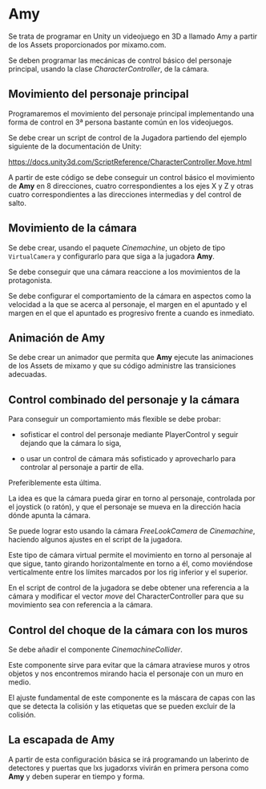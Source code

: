 # Amy

Se trata de programar en Unity un videojuego en 3D a llamado Amy a partir de los Assets proporcionados por mixamo.com.  

Se deben programar las mecánicas de control básico del personaje principal, usando la clase _CharacterController_, de la cámara.  


## Movimiento del personaje principal   

Programaremos el movimiento del personaje principal implementando una forma de control en 3ª persona bastante común en los videojuegos.   

Se debe crear un script de control de la Jugadora partiendo del ejemplo siguiente de la documentación de Unity:

https://docs.unity3d.com/ScriptReference/CharacterController.Move.html  

A partir de este código se debe conseguir un control básico el movimiento de **Amy** en 8 direcciones, cuatro correspondientes a los ejes X y Z y otras cuatro correspondientes a las direcciones intermedias y del control de salto.   


## Movimiento de la cámara   

Se debe crear, usando el paquete _Cinemachine_, un objeto de tipo `VirtualCamera` y configurarlo para que siga a la jugadora **Amy**.   

Se debe conseguir que una cámara reaccione a los movimientos de la protagonista.  

Se debe configurar el comportamiento de la cámara en aspectos como la velocidad a la que se acerca al personaje, el margen en el apuntado y el margen en el que el apuntado es progresivo frente a cuando es inmediato.   

## Animación de Amy  

Se debe crear un animador que permita que **Amy** ejecute las animaciones de los Assets de mixamo y que su código administre las transiciones adecuadas.  

## Control combinado del personaje y la cámara  

Para conseguir un comportamiento más flexible se debe probar:

- sofisticar el control del personaje mediante PlayerControl y seguir dejando que la cámara lo siga,

- o usar un control de cámara más sofisticado y aprovecharlo para controlar al personaje a partir de ella.  

Preferiblemente esta última.   

La idea es que la cámara pueda girar en torno al personaje, controlada por el joystick (o ratón), y que el personaje se mueva en la dirección hacia dónde apunta la cámara.   

Se puede lograr esto usando la cámara _FreeLookCamera_ de _Cinemachine_, haciendo algunos ajustes en el script de la jugadora.  

Este tipo de cámara virtual permite el movimiento en torno al personaje al que sigue, tanto girando horizontalmente en torno a él, como moviéndose verticalmente entre los límites marcados por los rig inferior y el superior.  

En el script de control de la jugadora se debe obtener una referencia a la cámara y modificar el vector _move_ del CharacterController para que su movimiento sea con referencia a la cámara.    

## Control del choque de la cámara con los muros  

Se debe añadir el componente _CinemachineCollider_.  

Este componente sirve para evitar que la cámara atraviese muros y otros objetos y nos encontremos mirando hacia el personaje con un muro en medio.  

El ajuste fundamental de este componente es la máscara de capas con las que se detecta la colisión y las etiquetas que se pueden excluir de la colisión.  

## La escapada de Amy  

A partir de esta configuración básica se irá programando un laberinto de detectores y puertas que lxs jugadorxs vivirán en primera persona como **Amy** y deben superar en tiempo y forma.  
